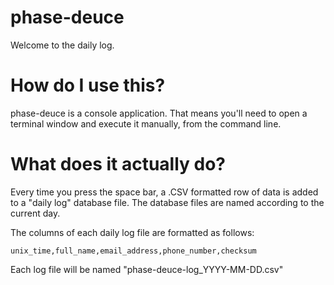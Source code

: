 # phase-deuce

Welcome to the daily log.

# How do I use this?

phase-deuce is a console application. That means you'll need to open a terminal window and execute it manually, from the command line.

# What does it actually do?

Every time you press the space bar, a .CSV formatted row of data is added to a "daily log" database file. The database files are named according to the current day.

The columns of each daily log file are formatted as follows:

    unix_time,full_name,email_address,phone_number,checksum

Each log file will be named "phase-deuce-log_YYYY-MM-DD.csv"
